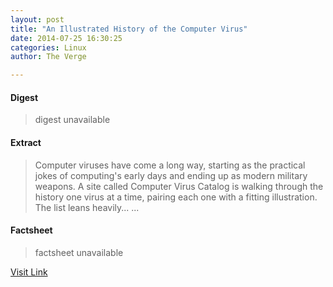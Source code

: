 ```yaml
---
layout: post
title: "An Illustrated History of the Computer Virus"
date: 2014-07-25 16:30:25
categories: Linux
author: The Verge

---
```



#### Digest
>digest unavailable

#### Extract
>Computer viruses have come a long way, starting as the practical jokes of computing's early days and ending up as modern military weapons. A site called Computer Virus Catalog is walking through the history one virus at a time, pairing each one with a fitting illustration. The list leans heavily......

#### Factsheet
>factsheet unavailable

[Visit Link](https://www.linux.com/news/software/applications/781848-an-illustrated-history-of-the-computer-virus/)


